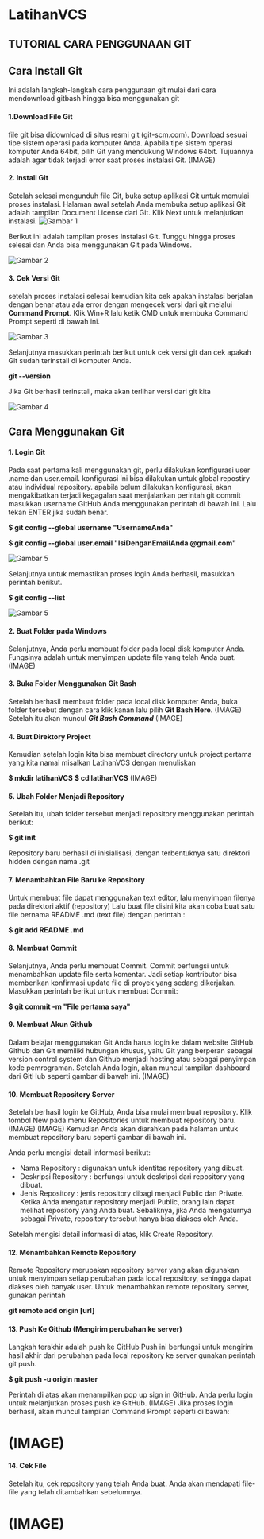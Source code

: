 # LatihanVCS
## TUTORIAL CARA PENGGUNAAN GIT
## Cara Install Git
 Ini adalah langkah-langkah cara penggunaan git mulai dari cara mendownload gitbash hingga bisa menggunakan git
  #### 1.Download File Git
 file git bisa didownload di situs resmi git (git-scm.com). Download sesuai tipe sistem operasi pada komputer Anda. Apabila tipe sistem operasi komputer Anda 64bit,  pilih Git yang mendukung Windows 64bit. Tujuannya adalah agar tidak terjadi error saat proses instalasi Git.
 (IMAGE)
 #### 2. Install Git
Setelah selesai mengunduh file Git, buka setup aplikasi Git untuk memulai proses instalasi. Halaman awal setelah Anda membuka setup aplikasi Git adalah tampilan Document License dari Git. Klik Next untuk melanjutkan instalasi.
![Gambar 1](ss/ss1.png)

Berikut ini adalah tampilan proses instalasi Git. Tunggu hingga proses selesai dan Anda bisa menggunakan Git pada Windows.

![Gambar 2](ss/ss0.png)
#### 3. Cek Versi Git
setelah proses instalasi selesai kemudian kita cek apakah instalasi berjalan dengan benar atau ada error dengan mengecek versi dari git melalui **Command Prompt**. Klik Win+R lalu ketik CMD untuk membuka Command Prompt seperti di bawah ini.

![Gambar 3](ss/ss3.png)

Selanjutnya masukkan perintah berikut untuk cek versi git dan cek apakah Git sudah terinstall di komputer Anda.

**git --version**

Jika Git berhasil terinstall, maka akan terlihar versi dari git kita

![Gambar 4](ss/ss4.png)
## Cara Menggunakan Git
#### 1. Login Git
Pada saat pertama kali menggunakan git, perlu dilakukan konfigurasi
user .name dan user.email. konfigurasi ini bisa dilakukan untuk global repostiry atau individual
repository. apabila belum dilakukan konfigurasi, akan mengakibatkan terjadi kegagalan
saat menjalankan perintah git commit
masukkan username GitHub Anda menggunakan perintah di bawah ini. Lalu tekan ENTER jika sudah benar.

**$ git config --global username "UsernameAnda"**

**$ git config --global user.email "IsiDenganEmailAnda @gmail.com"**

![Gambar 5](ss/ss5.png)

Selanjutnya untuk memastikan proses login Anda berhasil, masukkan perintah berikut.

**$ git config --list**

![Gambar 5](ss/ss6.png)

#### 2. Buat Folder pada Windows
Selanjutnya, Anda perlu membuat folder pada local disk komputer Anda. Fungsinya adalah untuk menyimpan update file yang telah Anda buat.
(IMAGE)

#### 3. Buka Folder Menggunakan Git Bash
Setelah berhasil membuat folder pada local disk komputer Anda,  buka folder tersebut dengan cara klik kanan lalu pilih **Git Bash Here**. 
(IMAGE)
Setelah itu akan muncul **_Git Bash Command_**
(IMAGE)

#### 4. Buat Direktory Project
Kemudian setelah login kita bisa membuat directory untuk project pertama yang kita namai misalkan LatihanVCS dengan menuliskan

**$ mkdir latihanVCS**
**$ cd latihanVCS**
(IMAGE)
#### 5. Ubah Folder Menjadi Repository
Setelah itu, ubah folder tersebut menjadi repository menggunakan perintah berikut:

**$ git init**

Repository baru berhasil di inisialisasi, dengan terbentuknya satu
direktori hidden dengan nama .git
#### 7. Menambahkan File Baru ke Repository
Untuk membuat file dapat menggunakan text editor, lalu menyimpan
filenya pada direktori aktif (repository)
Lalu buat file disini kita akan coba buat satu file bernama README .md (text file) dengan perintah :

**$ git add README .md**

#### 8. Membuat Commit 
Selanjutnya, Anda perlu membuat Commit. Commit berfungsi untuk menambahkan update file serta komentar. Jadi setiap kontributor bisa memberikan konfirmasi update file di proyek yang sedang dikerjakan. Masukkan perintah berikut untuk membuat Commit:

**$ git commit -m "File pertama saya"**

#### 9. Membuat Akun Github
Dalam belajar menggunakan Git Anda harus login ke dalam website GitHub. Github dan Git memiliki hubungan khusus, yaitu Git yang berperan sebagai version control system dan Github menjadi hosting atau sebagai penyimpan kode pemrograman.
Setelah Anda login, akan muncul tampilan dashboard dari GitHub seperti  gambar di bawah ini.
(IMAGE)
#### 10. Membuat Repository Server
Setelah berhasil login ke GitHub, Anda bisa mulai membuat repository. Klik tombol New pada menu Repositories untuk membuat repository baru.
(IMAGE)
(IMAGE)
Kemudian Anda akan diarahkan pada halaman untuk membuat repository baru seperti gambar di bawah ini.

Anda perlu mengisi detail informasi berikut:

* Nama Repository : digunakan untuk identitas repository yang dibuat.
* Deskripsi Repository : berfungsi untuk deskripsi dari repository yang dibuat.
* Jenis Repository   : jenis repository  dibagi menjadi Public dan Private. Ketika Anda mengatur repository menjadi Public, orang lain dapat melihat repository yang Anda buat. Sebaliknya, jika Anda mengaturnya sebagai Private, repository tersebut hanya bisa diakses oleh Anda.

Setelah mengisi detail informasi di atas, klik Create Repository.
#### 12. Menambahkan Remote Repository
Remote Repository merupakan repository server yang akan digunakan untuk menyimpan setiap perubahan pada local repository, sehingga dapat diakses oleh banyak user. 
Untuk menambahkan remote repository server, gunakan perintah

**git remote add origin [url]**

#### 13. Push Ke Github (Mengirim perubahan ke server)
Langkah terakhir adalah push ke GitHub Push ini berfungsi untuk mengirim hasil akhir dari perubahan pada local repository ke server gunakan perintah git push.

**$ git push -u origin master**

Perintah di atas akan menampilkan pop up sign in GitHub. Anda perlu login untuk melanjutkan proses push ke GitHub. 
(IMAGE)
Jika proses login berhasil, akan muncul tampilan Command Prompt seperti di bawah:
# (IMAGE)
#### 14. Cek File 

Setelah itu, cek repository yang telah Anda buat. Anda akan mendapati file-file yang telah ditambahkan sebelumnya.
# (IMAGE)

[def]: ss/ss0.png